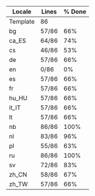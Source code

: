|  Locale  |  Lines  | % Done|
|----------|---------|-------|
| Template |      86 |       |
| bg       |   57/86 |   66% |
| ca_ES    |   64/86 |   74% |
| cs       |   46/86 |   53% |
| de       |   57/86 |   66% |
| en       |    0/86 |    0% |
| es       |   57/86 |   66% |
| fr       |   57/86 |   66% |
| hu_HU    |   57/86 |   66% |
| it_IT    |   57/86 |   66% |
| lt       |   57/86 |   66% |
| nb       |   86/86 |  100% |
| nl       |   83/86 |   96% |
| pl       |   55/86 |   63% |
| ru       |   86/86 |  100% |
| sv       |   72/86 |   83% |
| zh_CN    |   58/86 |   67% |
| zh_TW    |   57/86 |   66% |
